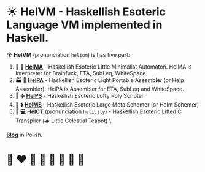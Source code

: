 # ☀️ **HelVM** - Haskellish Esoteric Language VM implemented in Haskell.

☀️ **HelVM** (pronunciation `helium`) is has five part:

1. **🔧 🎨 [HelMA](http://helvm.org/helma)** - Haskellish Esoteric Little Minimalist Automaton. HelMA is Interpreter for Brainfuck, ETA, SubLeq, WhiteSpace.
2. **🏭 🌾 [HelPA](http://helvm.org/helpa)** - Haskellish Esoteric Light Portable Assembler (or Help Assembler).  HelPA is Assembler for ETA, SubLeq and WhiteSpace.
3. **🚀 ✈️ [HelPS](http://helvm.org/helps)** - Haskellish Esoteric Lofty Poly Scripter
4. **🔬 ⚕️ [HelMS](http://helvm.org/helms)** - Haskellish Esoteric Large Meta Schemer (or Helm Schemer)
5. **💼 💻 [HelCT](http://helvm.org/helct)** (pronunciation `helicity`) - Haskellish Esoteric Lifted C Transpiler (🫖 Little Celestial Teapot) \
<!-- 6. 🚒 🍳 🧑‍🚒 🧑‍🍳 **[HelL](http://helvm.github.io/hell)** - Heavenly Esoteric Long Logician Language -->
<!-- 7. 🎓 🏫 🧑‍🎓 🧑‍🏫 **HELOS** (pronunciation `helios`) - Heavenly Esoteric Little Operation System  -->

**[Blog](https://writeonly.github.io/projects/helvm)** in Polish.

<!-- https://en.wikipedia.org/wiki/README -->

# 🌈 ❤️ 💛 💚 💙 🤍 🖤 🦄
